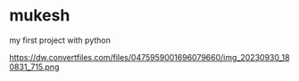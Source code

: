 # mukesh
my first project with python


https://dw.convertfiles.com/files/0475959001696079660/img_20230930_180831_715.png
